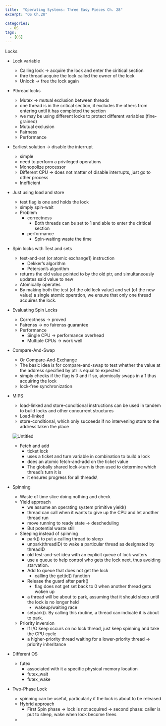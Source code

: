 ```yaml
---
title:  "Operating Systems: Three Easy Pieces Ch. 28"
excerpt: "OS Ch.28"

categories:
  - OS
tags:
  - [OS]
---
```


Locks

- Lock variable
    - Calling lock → acquire the lock and enter the ciritical section
    - thre thread acquire the lock called the owner of the lock
    - Unlock → free the lock again
- Pthread locks
    - Mutex → mutual exclusion between threads
    - one thread is in the critical section, it excludes the others from entering until it has completed the section
    - we may be using different locks to protect different variables (fine-grained)
    - Mutual exclusion
    - Fairness
    - Performance
- Earliest solution → disable the interrupt
    - simple
    - need to perform a privileged operations
    - Monopolize processor
    - Different CPU → does not matter of disable interrupts, just go to other process
    - Inefficient
- Just using load and store
    - test flag is one and holds the lock
    - simply spin-wait
    - Problem
        - correctness
            - Both threads can be set to 1 and able to enter the ciritical section
        - performance
            - Spin-waiting waste the time
- Spin locks with Test and sets
    - test-and-set (or atomic exchange1) instruction
        - Dekker’s algorithm
        - Peterson’s algorithm
    - returns the old value pointed to by the old ptr, and simultaneously updates said value to new
    - Atomically operates
    - By making both the test (of the old lock value) and set (of the new value) a single atomic operation, we ensure that only one thread acquires the lock.
- Evaluating Spin Locks
    - Correctness → proved
    - Fairenss → no fairenss guarantee
    - Performance
        - Single CPU → performance overhead
        - Multiple CPUs → work well
- Compare-And-Swap
    - Or Compare-And-Exchange
    - The basic idea is for compare-and-swap to test whether the value at the address specified by ptr is equal to expected
    - simply checks if the flag is 0 and if so, atomically swaps in a 1 thus acquiring the lock
    - lock-free synchronization
- MIPS
    - load-linked and store-conditional instructions can be used in tandem to build locks and other concurrent structures
    - Load-linked
    - store-conditional, which only succeeds if no intervening store to the address taken the place
    
    ![Untitled](Chapter%2028%204e67ea94c97c4b36a5b76fe3388eff33/Untitled.png)
    
    - Fetch and add
        - ticket lock
        - uses a ticket and turn variable in combination to build a lock
        - does an atomic fetch-and-add on the ticket value
        - The globally shared lock->turn is then used to determine which thread’s turn it is
        - it ensures progress for all threads\
- Spinning
    - Waste of time slice doing nothing and check
    - Yield approach
        - we assume an operating system primitive yield()
        - thread can call when it wants to give up the CPU and let another thread run
        - move running to ready state → descheduling
        - But potential waste still
    - Sleeping instead of spinning
        - park() to put a calling thread to sleep
        - unpark(threadID) to wake a particular thread as designated by threadID
        - old test-and-set idea with an explicit queue of lock waiters
        - use a queue to help control who gets the lock next, thus avoiding starvation.
        - Add to queue that does not get the lock
            - calling the gettid() function
        - Release the guard after park()
            - flag does not get set back to 0 when another thread gets woken up
        - a thread will be about to park, assuming that it should sleep until the lock is no longer held
            - wakeup/waiting race
        - setpark(). By calling this routine, a thread can indicate it is about to park.
    - Priority inversion
        - If I/O keep occurs on no lock thread, just keep spinning and take the CPU cycle
        - a higher-priority thread waiting for a lower-priority thread → priority inheritance
- Different OS
    - futex
        - associated with it a specific physical memory location
        - futex_wait
        - futex_wake
- Two-Phase Lock
    - spinning can be useful, particularly if the lock is about to be released
    - Hybrid approach
        - First Spin phase → lock is not acquired → second phase: caller is put to sleep, wake when lock become frees
    -